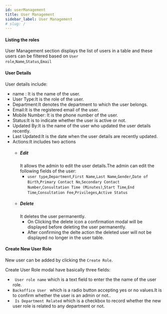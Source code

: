 ```yaml
---
id: userManagement
title: User Management
sidebar_label: User Management
# slug: /
---
```


#### Listing the roles

User Management section displays the list of users in a table and these users can be filtered based on <code>User role</code>,<code>Name</code>,<code>Status</code>,<code>Email</code>

#### User Details

User details include:

- name : It is the name of the user.
- User Type:It is the role of the user.
- Department:It denotes the department to which the user belongs.
- Email:It is the registered email of the user.
- Mobile Number: It is the phone number of the user.
- Status:It is to indicate whether the user is active or not.
- Updated By:It is the name of the user who updated the user details recently.
- Last Updated:It is the date when the user details are recently updated.
- Actions:It includes two actions
  - ##### Edit
    It allows the admin to edit the user details.The admin can edit the following fields of the user:
    - `user type`,`Department`,`First Name`,`Last Name`,`Gender`,`Date of Birth`,`Primary Contact No`,`Secondary Contact Number`,`Consultation Time (Minutes)`,`Start Time`,`End Time`,`Consultation Fee`,`Privileges`,`Active Status`
  - ##### Delete
    It deletes the user permanently.
    - On Clicking the delete icon a confirmation modal will be displayed before deleting the user permanently.
    - After confirming the delte action the deleted user will not be displayed no longer in the user table.

#### Create New User Role

New user can be added by clicking the <code>Create Role</code>.

Create User Role modal have basically three fields:

- <code> User role name</code> which is a text field to enter the the name of the user role.
- <code>Backoffice User </code> which is a radio button accepting yes or no values.It is to confirm whether the user is an admin or not..
- <code> Is Department Related</code> which is a checkbox to record whether the new user role is related to any department or not.
